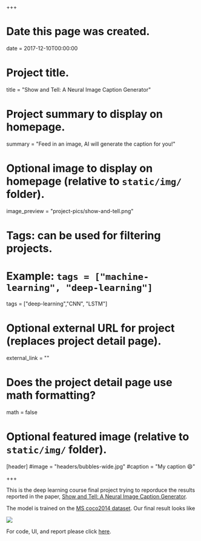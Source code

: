 +++
# Date this page was created.
date = 2017-12-10T00:00:00

# Project title.
title = "Show and Tell: A Neural Image Caption Generator"

# Project summary to display on homepage.
summary = "Feed in an image, AI will generate the caption for you!"

# Optional image to display on homepage (relative to `static/img/` folder).
image_preview = "project-pics/show-and-tell.png"

# Tags: can be used for filtering projects.
# Example: `tags = ["machine-learning", "deep-learning"]`
tags = ["deep-learning","CNN", "LSTM"]

# Optional external URL for project (replaces project detail page).
external_link = ""

# Does the project detail page use math formatting?
math = false

# Optional featured image (relative to `static/img/` folder).
[header]
#image = "headers/bubbles-wide.jpg"
#caption = "My caption :smile:"

+++

This is the deep learning course final project trying to reporduce the results reported in the paper, [Show and Tell: A Neural Image Caption Generator](https://arxiv.org/pdf/1411.4555.pdf).

The model is trained on the [MS coco2014 dataset](http://cocodataset.org/#home). Our final result looks like 

![](/img/project-pics/caption-demo.png)


For code, UI, and report  please click [here](https://github.com/Rothdyt/Projects/tree/master/Show-and-tell).